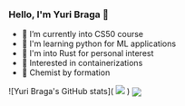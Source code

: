 ### Hello, I'm Yuri Braga 👋

<!--
**bragasgambit/bragasgambit** is a ✨ _special_ ✨ repository because its `README.md` (this file) appears on your GitHub profile.

Here are some ideas to get you started:

- 🔭 I’m currently working on ...
- 🌱 I’m currently learning ...
- 👯 I’m looking to collaborate on ...
- 🤔 I’m looking for help with ...
- 💬 Ask me about ...
- 📫 How to reach me: ...
- 😄 Pronouns: ...
- ⚡ Fun fact: ...
-->
- 🌱 I’m currently into CS50 course
- 🐍 I'm learning python for ML applications
- 🦀 I'm into Rust for personal interest
- 🐳 Interested in containerizations
- 🧪 Chemist by formation

![Yuri Braga's GitHub stats](<picture>
<source 
  srcset="https://github-readme-stats.vercel.app/api?username=bragasgambit&show_icons=true&theme=dark"
  media="(prefers-color-scheme: dark), (prefers-color-scheme: no-preference)"
/>
<source
  srcset="https://github-readme-stats.vercel.app/api?username=bragasgambit&show_icons=true"
  media="(prefers-color-scheme: light)"
/>
<img src="https://github-readme-stats.vercel.app/api?username=bragasgambit&show_icons=true" />
</picture>)
<a href="https://github.com/bragasgambit/github-readme-stats"><img align="center" src="https://github-readme-stats.vercel.app/api/top-langs/?username=bragasgambit&layout=compact&theme=dark" /></a>
